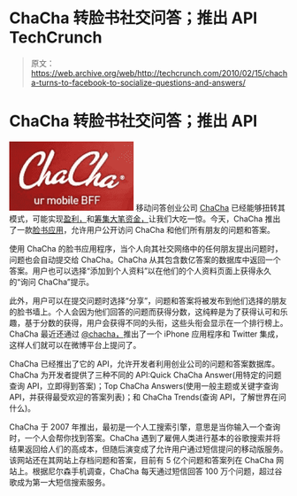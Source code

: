 # ChaCha 转脸书社交问答；推出 API TechCrunch

> 原文：<https://web.archive.org/web/http://techcrunch.com/2010/02/15/chacha-turns-to-facebook-to-socialize-questions-and-answers/>

# ChaCha 转脸书社交问答；推出 API

![](img/5fe4cda2cb4ea4cd260376fba25aea97.png)
移动问答创业公司 [ChaCha](https://web.archive.org/web/20230204135844/http://www.chacha.com/) 已经能够扭转其模式，可能实现[盈利，](https://web.archive.org/web/20230204135844/https://techcrunch.com/2009/12/31/chacha-makes-its-crazy-business-model-profitable/)和[筹集大笔资金，](https://web.archive.org/web/20230204135844/https://techcrunch.com/2009/12/23/chacha-raises-7million/)让我们大吃一惊。今天，ChaCha 推出了一款[脸书应用](https://web.archive.org/web/20230204135844/http://apps.facebook.com/chacha-answers/)，允许用户公开访问 ChaCha 和他们所有朋友的问题和答案。

使用 ChaCha 的脸书应用程序，当个人向其社交网络中的任何朋友提出问题时，问题也会自动提交给 ChaCha。ChaCha 从其包含数亿答案的数据库中返回一个答案。用户也可以选择“添加到个人资料”以在他们的个人资料页面上获得永久的“询问 ChaCha”提示。

此外，用户可以在提交问题时选择“分享”，问题和答案将被发布到他们选择的朋友的脸书墙上。个人会因为他们回答的问题而获得分数，这纯粹是为了获得认可和乐趣，基于分数的获得，用户会获得不同的头衔，这些头衔会显示在一个排行榜上。ChaCha 最近还通过 [@chacha，](https://web.archive.org/web/20230204135844/http://twitter.com/chacha)推出了一个 iPhone 应用程序和 Twitter 集成，这样人们就可以在微博平台上提问了。

ChaCha 已经推出了它的 API，允许开发者利用创业公司的问题和答案数据库。ChaCha 为开发者提供了三种不同的 API:Quick ChaCha Answer(用特定的问题查询 API，立即得到答案)；Top ChaCha Answers(使用一般主题或关键字查询 API，并获得最受欢迎的答案列表)；和 ChaCha Trends(查询 API，了解世界在问什么)。

ChaCha 于 2007 年推出，最初是一个人工搜索引擎，意思是当你输入一个查询时，一个人会帮你找到答案。ChaCha 遇到了雇佣人类进行基本的谷歌搜索并将结果返回给人们的高成本，但随后演变成了允许用户通过短信提问的移动版服务。该网站还在其网站上存档问题和答案，目前有 5 亿个问题和答案列在 ChaCha 网站上。根据尼尔森手机调查，ChaCha 每天通过短信回答 100 万个问题，超过谷歌成为第一大短信搜索服务。